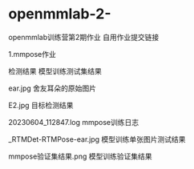 # openmmlab-2-
openmmlab训练营第2期作业
自用作业提交链接

1.mmpose作业

检测结果                  模型训练测试集结果

ear.jpg                  舍友耳朵的原始图片

E2.jpg                   目标检测结果

20230604_112847.log     mmpose训练日志

_RTMDet-RTMPose-ear.jpg 模型训练单张图片测试结果

mmpose验证集结果.png     模型训练验证集结果
